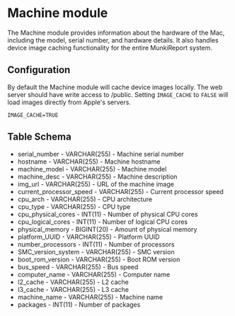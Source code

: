 Machine module
==============

The Machine module provides information about the hardware of the Mac, including the model, serial number, and hardware details. It also handles device image caching functionality for the entire MunkiReport system.

Configuration
-------------

By default the Machine module will cache device images locally. The web server should have write access to /public.
Setting `IMAGE_CACHE` to `FALSE` will load images directly from Apple's servers.
```
IMAGE_CACHE=TRUE
```

Table Schema
-----
* serial_number - VARCHAR(255) - Machine serial number
* hostname - VARCHAR(255) - Machine hostname
* machine_model - VARCHAR(255) - Machine model
* machine_desc - VARCHAR(255) - Machine description
* img_url - VARCHAR(255) - URL of the machine image
* current_processor_speed - VARCHAR(255) - Current processor speed
* cpu_arch - VARCHAR(255) - CPU architecture
* cpu_type - VARCHAR(255) - CPU type
* cpu_physical_cores - INT(11) - Number of physical CPU cores
* cpu_logical_cores - INT(11) - Number of logical CPU cores
* physical_memory - BIGINT(20) - Amount of physical memory
* platform_UUID - VARCHAR(255) - Platform UUID
* number_processors - INT(11) - Number of processors
* SMC_version_system - VARCHAR(255) - SMC version
* boot_rom_version - VARCHAR(255) - Boot ROM version
* bus_speed - VARCHAR(255) - Bus speed
* computer_name - VARCHAR(255) - Computer name
* l2_cache - VARCHAR(255) - L2 cache
* l3_cache - VARCHAR(255) - L3 cache
* machine_name - VARCHAR(255) - Machine name
* packages - INT(11) - Number of packages 